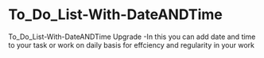# To_Do_List-With-DateANDTime
To_Do_List-With-DateANDTime Upgrade -In  this you can add date and time to your task or work on daily basis for effciency and regularity in your work
